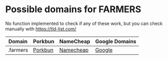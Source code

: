 # Possible domains for FARMERS

No function implemented to check if any of these work, but you can check manually with https://tld-list.com/

| Domain | Porkbun | NameCheap | Google Domains |
|---|---|---|---|
| .farmers | [Porkbun](https://porkbun.com/checkout/search?prb=e814663da1&tlds=&idnLanguage=&search=search&q=.farmers) | [Namecheap](https://www.namecheap.com/domains/registration/results/?domain=.farmers) | [Google](https://domains.google.com/registrar/search?searchTerm=.farmers) |
